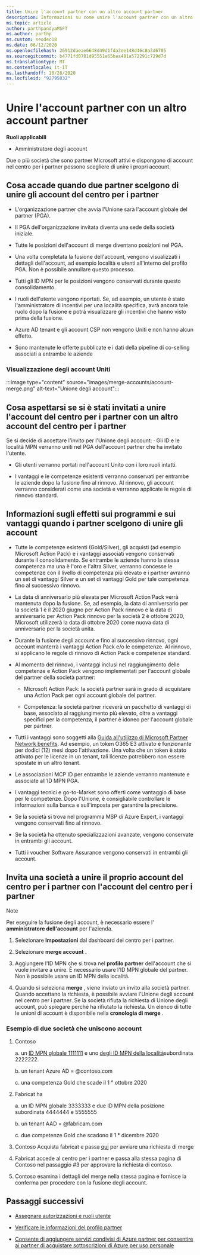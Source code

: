 ```yaml
---
title: Unire l'account partner con un altro account partner
description: Informazioni su come unire l'account partner con un altro account partner nel centro per i partner, per le aziende che sono partner Microsoft attivi nel centro per i partner.
ms.topic: article
author: parthpandyaMSFT
ms.author: parthp
ms.custom: seodec18
ms.date: 06/12/2020
ms.openlocfilehash: 26912daeae6648d49d1fda3ee148d46c8a3d6705
ms.sourcegitcommit: b4771fd0781d95551e65baa481a572291c729d7d
ms.translationtype: MT
ms.contentlocale: it-IT
ms.lasthandoff: 10/28/2020
ms.locfileid: "92795832"
---
```

# <a name="merge-your-partner-account-with-another-partner-account"></a>Unire l'account partner con un altro account partner

**Ruoli applicabili**

- Amministratore degli account

Due o più società che sono partner Microsoft attivi e dispongono di account nel centro per i partner possono scegliere di unire i propri account.

## <a name="what-happens-when-two-partners-elect-to-merge-their-partner-center-accounts"></a>Cosa accade quando due partner scelgono di unire gli account del centro per i partner

- L'organizzazione partner che avvia l'Unione sarà l'account globale del partner (PGA).

- Il PGA dell'organizzazione invitata diventa una sede della società iniziale.

- Tutte le posizioni dell'account di merge diventano posizioni nel PGA.

- Una volta completata la fusione dell'account, vengono visualizzati i dettagli dell'account, ad esempio località e utenti all'interno del profilo PGA. Non è possibile annullare questo processo.

- Tutti gli ID MPN per le posizioni vengono conservati durante questo consolidamento.

- I ruoli dell'utente vengono riportati. Se, ad esempio, un utente è stato l'amministratore di incentivi per una località specifica, avrà ancora tale ruolo dopo la fusione e potrà visualizzare gli incentivi che hanno visto prima della fusione.

- Azure AD tenant e gli account CSP non vengono Uniti e non hanno alcun effetto.

- Sono mantenute le offerte pubblicate e i dati della pipeline di co-selling associati a entrambe le aziende

### <a name="view-of-merged-accounts"></a>Visualizzazione degli account Uniti

:::image type="content" source="images/merge-accounts/account-merge.png" alt-text="Unione degli account":::

## <a name="what-to-expect-if-you-have-been-invited-to-merge-your-partner-center-account-with-another-partner-center-account"></a>Cosa aspettarsi se si è stati invitati a unire l'account del centro per i partner con un altro account del centro per i partner

Se si decide di accettare l'invito per l'Unione degli account: · Gli ID e le località MPN verranno uniti nel PGA dell'account partner che ha invitato l'utente.

- Gli utenti verranno portati nell'account Unito con i loro ruoli intatti.

- I vantaggi e le competenze esistenti verranno conservati per entrambe le aziende dopo la fusione fino al rinnovo. Al rinnovo, gli account verranno considerati come una società e verranno applicate le regole di rinnovo standard.

## <a name="understand-the-impacts-to-programs-and-benefits-when-partners-elect-to-merge-accounts"></a>Informazioni sugli effetti sui programmi e sui vantaggi quando i partner scelgono di unire gli account

- Tutte le competenze esistenti (Gold/Silver), gli acquisti (ad esempio Microsoft Action Pack) e i vantaggi associati vengono conservati durante il consolidamento. Se entrambe le aziende hanno la stessa competenza ma una è l'oro e l'altra Silver, verranno concesse le competenze con il livello di competenza più elevato e i partner avranno un set di vantaggi Silver e un set di vantaggi Gold per tale competenza fino al successivo rinnovo. 

- La data di anniversario più elevata per Microsoft Action Pack verrà mantenuta dopo la fusione. Se, ad esempio, la data di anniversario per la società 1 è il 2020 giugno per Action Pack rinnovo e la data di anniversario per Action Pack rinnovo per la società 2 è ottobre 2020, Microsoft utilizzerà la data di ottobre 2020 come nuova data di anniversario per la società unita.

- Durante la fusione degli account e fino al successivo rinnovo, ogni account manterrà i vantaggi Action Pack e/o le competenze. Al rinnovo, si applicano le regole di rinnovo di Action Pack e competenze standard.

- Al momento del rinnovo, i vantaggi inclusi nel raggiungimento delle competenze e Action Pack vengono implementati per l'account globale del partner della società partner:

  - Microsoft Action Pack: la società partner sarà in grado di acquistare una Action Pack per ogni account globale del partner.

  - Competenza: la società partner riceverà un pacchetto di vantaggi di base, associato al raggiungimento più elevato, oltre a vantaggi specifici per la competenza, il partner è idoneo per l'account globale per partner.

- Tutti i vantaggi sono soggetti alla [Guida all'utilizzo di Microsoft Partner Network benefits](https://aka.ms/partner-benefits-use-guide). Ad esempio, un token O365 E3 attivato è funzionante per dodici (12) mesi dopo l'attivazione. Una volta che un token è stato attivato per le licenze in un tenant, tali licenze potrebbero non essere spostate in un altro tenant.

- Le associazioni MCP ID per entrambe le aziende verranno mantenute e associate all'ID MPN PGA.

- I vantaggi tecnici e go-to-Market sono offerti come vantaggio di base per le competenze. Dopo l'Unione, è consigliabile controllare le informazioni sulla banca e sull'imposta per garantire la precisione.

- Se la società si trova nel programma MSP di Azure Expert, i vantaggi vengono conservati fino al rinnovo.

- Se la società ha ottenuto specializzazioni avanzate, vengono conservate in entrambi gli account.

- Tutti i voucher Software Assurance vengono conservati in entrambi gli account. 

## <a name="invite-a-company-to-merge-their-partner-center-account-with-your-partner-center-account"></a>Invita una società a unire il proprio account del centro per i partner con l'account del centro per i partner

>[!Note]
>Per eseguire la fusione degli account, è necessario essere l' **amministratore dell'account** per l'azienda.

1. Selezionare **Impostazioni** dal dashboard del centro per i partner. 

2. Selezionare **merge account** .

3. Aggiungere l'ID MPN che si trova nel **profilo partner** dell'account che si vuole invitare a unire. È necessario usare l'ID MPN globale del partner. Non è possibile usare un ID MPN della località.

4. Quando si seleziona **merge** , viene inviato un invito alla società partner. Quando accettano la richiesta, è possibile avviare l'Unione degli account nel centro per i partner. Se la società rifiuta la richiesta di Unione degli account, può spiegare perché ha rifiutato la richiesta. Un elenco di tutte le unioni di account è disponibile nella **cronologia di merge** .
 
### <a name="example-of-two-companies-merging-accounts"></a>Esempio di due società che uniscono account

1. Contoso 

    a. un [ID MPN globale 1111111](https://partner.microsoft.com/pcv/accountsettings/connectedpartnerprofile) e uno [degli ID MPN della località](https://partner.microsoft.com/pcv/accountsettings/locationsprofile)subordinata 2222222.
  
    b. un tenant Azure AD = @contoso.com
 
    c. una competenza Gold che scade il 1 ° ottobre 2020
2. Fabricat ha
 
    a.  un ID MPN globale 3333333 e due ID MPN della posizione subordinata 4444444 e 5555555

    b.  un tenant AAD = @fabricam.com

    c.  due competenze Gold che scadono il 1 ° dicembre 2020
3.  Contoso Acquista fabricat e passa [qui](https://partner.microsoft.com/dashboard/account/merger) per avviare una richiesta di merge
4.  Fabricat accede al centro per i partner e passa alla stessa pagina di Contoso nel passaggio #3 per approvare la richiesta di contoso.
5.  Contoso esamina i dettagli del merge nella stessa pagina e fornisce la conferma per procedere con la fusione degli account.
    
## <a name="next-steps"></a>Passaggi successivi

- [Assegnare autorizzazioni e ruoli utente](permissions-overview.md)

- [Verificare le informazioni del profilo partner](update-your-partner-profile.md)

- [Consente di aggiungere servizi condivisi di Azure partner per consentire ai partner di acquistare sottoscrizioni di Azure per uso personale](shared-services.md)
